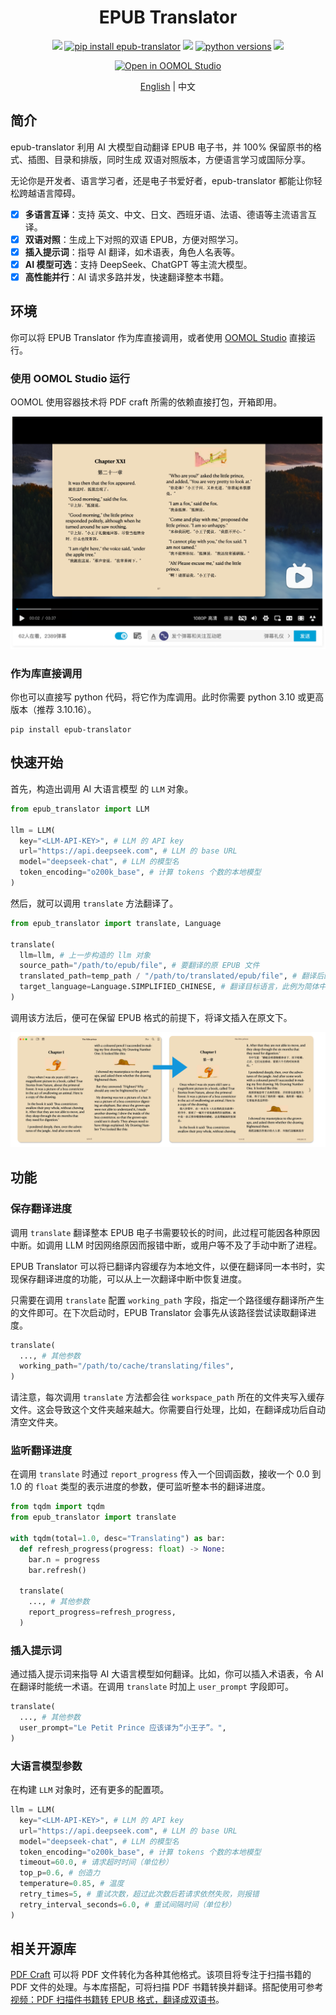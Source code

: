 <div align=center>
  <h1>EPUB Translator</h1>
  <p>
    <a href="https://github.com/oomol-lab/epub-translator/actions/workflows/build.yml" target="_blank"><img src="https://img.shields.io/github/actions/workflow/status/oomol-lab/epub-translator/build.yml" alt"ci" /></a>
    <a href="https://pypi.org/project/epub-translator/" target="_blank"><img src="https://img.shields.io/badge/pip_install-epub--translator-blue" alt="pip install epub-translator" /></a>
    <a href="https://pypi.org/project/epub-translator/" target="_blank"><img src="https://img.shields.io/pypi/v/epub-translator.svg" alt"pypi epub-translator" /></a>
    <a href="https://pypi.org/project/epub-translator/" target="_blank"><img src="https://img.shields.io/pypi/pyversions/epub-translator.svg" alt="python versions" /></a>
    <a href="https://github.com/oomol-lab/epub-translator/blob/main/LICENSE" target="_blank"><img src="https://img.shields.io/github/license/oomol-lab/epub-translator" alt"license" /></a>
  </p>
  <p><a href="https://hub.oomol.com/package/books-translator?open=true" target="_blank"><img src="https://static.oomol.com/assets/button.svg" alt="Open in OOMOL Studio" /></a></p>
  <p><a href="./README.md">English</a> | 中文</p>
</div>

## 简介

epub-translator 利用 AI 大模型自动翻译 EPUB 电子书，并 100% 保留原书的格式、插图、目录和排版，同时生成 双语对照版本，方便语言学习或国际分享。

无论你是开发者、语言学习者，还是电子书爱好者，epub-translator 都能让你轻松跨越语言障碍。

- [x] **多语言互译**：支持 英文、中文、日文、西班牙语、法语、德语等主流语言互译。
- [x] **双语对照**：生成上下对照的双语 EPUB，方便对照学习。
- [x] **插入提示词**：指导 AI 翻译，如术语表，角色人名表等。
- [x] **AI 模型可选**：支持 DeepSeek、ChatGPT 等主流大模型。
- [x] **高性能并行**：AI 请求多路并发，快速翻译整本书籍。

## 环境

你可以将 EPUB Translator 作为库直接调用，或者使用 [OOMOL Studio](https://oomol.com/) 直接运行。

### 使用 OOMOL Studio 运行

OOMOL 使用容器技术将 PDF craft 所需的依赖直接打包，开箱即用。

[![](./docs/images/link2bilibili.png)](https://www.bilibili.com/video/BV1Y9G4z5Ewt)

### 作为库直接调用

你也可以直接写 python 代码，将它作为库调用。此时你需要 python 3.10 或更高版本（推荐 3.10.16）。

```shell
pip install epub-translator
```

## 快速开始

首先，构造出调用 AI 大语言模型 的 `LLM` 对象。

```python
from epub_translator import LLM

llm = LLM(
  key="<LLM-API-KEY>", # LLM 的 API key
  url="https://api.deepseek.com", # LLM 的 base URL
  model="deepseek-chat", # LLM 的模型名
  token_encoding="o200k_base", # 计算 tokens 个数的本地模型
)
```

然后，就可以调用 `translate` 方法翻译了。

```python
from epub_translator import translate, Language

translate(
  llm=llm, # 上一步构造的 llm 对象
  source_path="/path/to/epub/file", # 要翻译的原 EPUB 文件
  translated_path=temp_path / "/path/to/translated/epub/file", # 翻译后的 EPUB 保存路径
  target_language=Language.SIMPLIFIED_CHINESE, # 翻译目标语言，此例为简体中文。
)
```

调用该方法后，便可在保留 EPUB 格式的前提下，将译文插入在原文下。

![](./docs/images/translation.png)

## 功能

### 保存翻译进度

调用 `translate` 翻译整本 EPUB 电子书需要较长的时间，此过程可能因各种原因中断。如调用 LLM 时因网络原因而报错中断，或用户等不及了手动中断了进程。

EPUB Translator 可以将已翻译内容缓存为本地文件，以便在翻译同一本书时，实现保存翻译进度的功能，可以从上一次翻译中断中恢复进度。

只需要在调用 `translate` 配置 `working_path` 字段，指定一个路径缓存翻译所产生的文件即可。在下次启动时，EPUB Translator 会事先从该路径尝试读取翻译进度。

```python
translate(
  ..., # 其他参数
  working_path="/path/to/cache/translating/files",
)
```

请注意，每次调用 `translate` 方法都会往 `workspace_path` 所在的文件夹写入缓存文件。这会导致这个文件夹越来越大。你需要自行处理，比如，在翻译成功后自动清空文件夹。

### 监听翻译进度

在调用 `translate` 时通过 `report_progress` 传入一个回调函数，接收一个 0.0 到 1.0 的 `float` 类型的表示进度的参数，便可监听整本书的翻译进度。

```python
from tqdm import tqdm
from epub_translator import translate

with tqdm(total=1.0, desc="Translating") as bar:
  def refresh_progress(progress: float) -> None:
    bar.n = progress
    bar.refresh()

  translate(
    ..., # 其他参数
    report_progress=refresh_progress,
  )
```

### 插入提示词

通过插入提示词来指导 AI 大语言模型如何翻译。比如，你可以插入术语表，令 AI 在翻译时能统一术语。在调用 `translate` 时加上 `user_prompt` 字段即可。

```python
translate(
  ..., # 其他参数
  user_prompt="Le Petit Prince 应该译为“小王子”。",
)
```

### 大语言模型参数

在构建 `LLM` 对象时，还有更多的配置项。

```python
llm = LLM(
  key="<LLM-API-KEY>", # LLM 的 API key
  url="https://api.deepseek.com", # LLM 的 base URL
  model="deepseek-chat", # LLM 的模型名
  token_encoding="o200k_base", # 计算 tokens 个数的本地模型
  timeout=60.0, # 请求超时时间（单位秒）
  top_p=0.6, # 创造力
  temperature=0.85, # 温度
  retry_times=5, # 重试次数，超过此次数后若请求依然失败，则报错
  retry_interval_seconds=6.0, # 重试间隔时间（单位秒）
)
```

## 相关开源库

[PDF Craft](https://github.com/oomol-lab/pdf-craft) 可以将 PDF 文件转化为各种其他格式。该项目将专注于扫描书籍的 PDF 文件的处理。与本库搭配，可将扫描 PDF 书籍转换并翻译。搭配使用可参考[ 视频：PDF 扫描件书籍转 EPUB 格式，翻译成双语书](https://www.bilibili.com/video/BV1tMQZY5EYY/)。